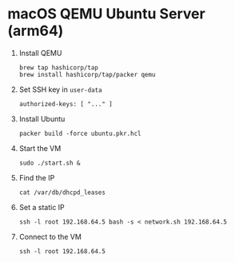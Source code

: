 # macOS QEMU Ubuntu Server (arm64)

1. Install QEMU
   ```
   brew tap hashicorp/tap
   brew install hashicorp/tap/packer qemu
   ```
1. Set SSH key in `user-data`
   ```
   authorized-keys: [ "..." ]
   ```
1. Install Ubuntu
   ```
   packer build -force ubuntu.pkr.hcl
   ```
1. Start the VM
   ```
   sudo ./start.sh &
   ```
1. Find the IP
   ```
   cat /var/db/dhcpd_leases
   ```
1. Set a static IP
   ```
   ssh -l root 192.168.64.5 bash -s < network.sh 192.168.64.5
   ```
1. Connect to the VM
   ```
   ssh -l root 192.168.64.5
   ```
